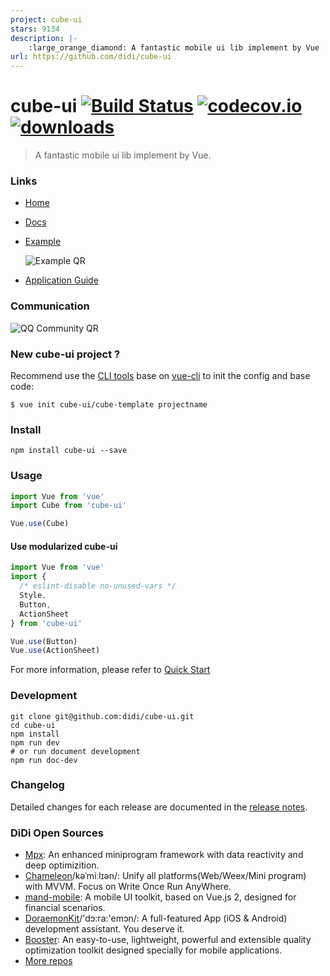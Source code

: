 ```yaml
---
project: cube-ui
stars: 9134
description: |-
    :large_orange_diamond: A fantastic mobile ui lib implement by Vue
url: https://github.com/didi/cube-ui
---
```



# cube-ui [![Build Status](https://travis-ci.org/didi/cube-ui.svg?branch=master)](https://travis-ci.org/didi/cube-ui?branch=master) [![codecov.io](http://codecov.io/github/didi/cube-ui/coverage.svg?branch=master)](http://codecov.io/github/didi/cube-ui?branch=master) [![downloads](https://img.shields.io/npm/dm/cube-ui.svg)](https://www.npmjs.com/package/cube-ui)

> A fantastic mobile ui lib implement by Vue.

### Links

- [Home](https://didi.github.io/cube-ui/)
- [Docs](https://didi.github.io/cube-ui/#/en-US/docs)
- [Example](https://didi.github.io/cube-ui/example/)

  ![Example QR](./assets/example-qr.png)

- [Application Guide](https://github.com/cube-ui/cube-application-guide)

### Communication

![QQ Community QR](./assets/cube-qq-QR.jpg)

### New cube-ui project ?

Recommend use the [CLI tools](https://github.com/cube-ui/cube-template) base on [vue-cli](https://github.com/vuejs/vue-cli) to init the config and base code:

```shell
$ vue init cube-ui/cube-template projectname
```

### Install

```shell
npm install cube-ui --save
```

### Usage

```js
import Vue from 'vue'
import Cube from 'cube-ui'

Vue.use(Cube)
```

#### Use modularized cube-ui

```js
import Vue from 'vue'
import {
  /* eslint-disable no-unused-vars */
  Style,
  Button,
  ActionSheet
} from 'cube-ui'

Vue.use(Button)
Vue.use(ActionSheet)
```

For more information, please refer to [Quick Start](https://didi.github.io/cube-ui/#/en-US/docs/quick-start)


### Development

```shell
git clone git@github.com:didi/cube-ui.git
cd cube-ui
npm install
npm run dev
# or run document development
npm run doc-dev
```

### Changelog

Detailed changes for each release are documented in the [release notes](https://github.com/didi/cube-ui/releases).

### DiDi Open Sources

- [Mpx](https://github.com/didi/mpx): An enhanced miniprogram framework with data reactivity and deep optimizition.
- [Chameleon](https://github.com/didi/chameleon)/kəˈmiːlɪən/: Unify all platforms(Web/Weex/Mini program) with MVVM. Focus on Write Once Run AnyWhere.
- [mand-mobile](https://github.com/didi/mand-mobile): A mobile UI toolkit, based on Vue.js 2, designed for financial scenarios.
- [DoraemonKit](https://github.com/didi/DoraemonKit)/'dɔ:ra:'emɔn/: A full-featured App (iOS & Android) development assistant. You deserve it.
- [Booster](https://github.com/didi/booster): An easy-to-use, lightweight, powerful and extensible quality optimization toolkit designed specially for mobile applications.
- [More repos](https://github.com/didi/)

